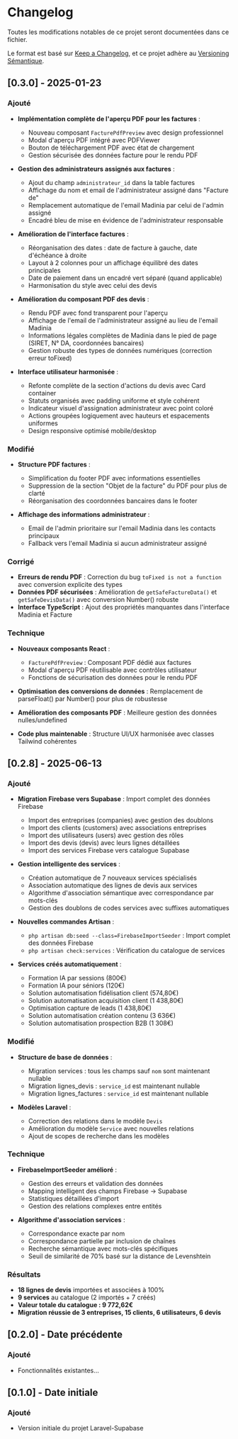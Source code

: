 # Changelog

Toutes les modifications notables de ce projet seront documentées dans ce fichier.

Le format est basé sur [Keep a Changelog](https://keepachangelog.com/fr/1.0.0/),
et ce projet adhère au [Versioning Sémantique](https://semver.org/spec/v2.0.0.html).

## [0.3.0] - 2025-01-23

### Ajouté
- **Implémentation complète de l'aperçu PDF pour les factures** :
  - Nouveau composant `FacturePdfPreview` avec design professionnel
  - Modal d'aperçu PDF intégré avec PDFViewer
  - Bouton de téléchargement PDF avec état de chargement
  - Gestion sécurisée des données facture pour le rendu PDF

- **Gestion des administrateurs assignés aux factures** :
  - Ajout du champ `administrateur_id` dans la table factures 
  - Affichage du nom et email de l'administrateur assigné dans "Facture de"
  - Remplacement automatique de l'email Madinia par celui de l'admin assigné
  - Encadré bleu de mise en évidence de l'administrateur responsable

- **Amélioration de l'interface factures** :
  - Réorganisation des dates : date de facture à gauche, date d'échéance à droite
  - Layout à 2 colonnes pour un affichage équilibré des dates principales
  - Date de paiement dans un encadré vert séparé (quand applicable)
  - Harmonisation du style avec celui des devis

- **Amélioration du composant PDF des devis** :
  - Rendu PDF avec fond transparent pour l'aperçu
  - Affichage de l'email de l'administrateur assigné au lieu de l'email Madinia
  - Informations légales complètes de Madinia dans le pied de page (SIRET, N° DA, coordonnées bancaires)
  - Gestion robuste des types de données numériques (correction erreur toFixed)

- **Interface utilisateur harmonisée** :
  - Refonte complète de la section d'actions du devis avec Card container
  - Statuts organisés avec padding uniforme et style cohérent
  - Indicateur visuel d'assignation administrateur avec point coloré
  - Actions groupées logiquement avec hauteurs et espacements uniformes
  - Design responsive optimisé mobile/desktop

### Modifié
- **Structure PDF factures** :
  - Simplification du footer PDF avec informations essentielles
  - Suppression de la section "Objet de la facture" du PDF pour plus de clarté
  - Réorganisation des coordonnées bancaires dans le footer

- **Affichage des informations administrateur** :
  - Email de l'admin prioritaire sur l'email Madinia dans les contacts principaux
  - Fallback vers l'email Madinia si aucun administrateur assigné

### Corrigé
- **Erreurs de rendu PDF** : Correction du bug `toFixed is not a function` avec conversion explicite des types
- **Données PDF sécurisées** : Amélioration de `getSafeFactureData()` et `getSafeDevisData()` avec conversion Number() robuste
- **Interface TypeScript** : Ajout des propriétés manquantes dans l'interface Madinia et Facture

### Technique
- **Nouveaux composants React** :
  - `FacturePdfPreview` : Composant PDF dédié aux factures
  - Modal d'aperçu PDF réutilisable avec contrôles utilisateur
  - Fonctions de sécurisation des données pour le rendu PDF

- **Optimisation des conversions de données** : Remplacement de parseFloat() par Number() pour plus de robustesse
- **Amélioration des composants PDF** : Meilleure gestion des données nulles/undefined
- **Code plus maintenable** : Structure UI/UX harmonisée avec classes Tailwind cohérentes

## [0.2.8] - 2025-06-13

### Ajouté
- **Migration Firebase vers Supabase** : Import complet des données Firebase
  - Import des entreprises (companies) avec gestion des doublons
  - Import des clients (customers) avec associations entreprises
  - Import des utilisateurs (users) avec gestion des rôles
  - Import des devis (devis) avec leurs lignes détaillées
  - Import des services Firebase vers catalogue Supabase
  
- **Gestion intelligente des services** :
  - Création automatique de 7 nouveaux services spécialisés
  - Association automatique des lignes de devis aux services
  - Algorithme d'association sémantique avec correspondance par mots-clés
  - Gestion des doublons de codes services avec suffixes automatiques
  
- **Nouvelles commandes Artisan** :
  - `php artisan db:seed --class=FirebaseImportSeeder` : Import complet des données Firebase
  - `php artisan check:services` : Vérification du catalogue de services
  
- **Services créés automatiquement** :
  - Formation IA par sessions (800€)
  - Formation IA pour séniors (120€)
  - Solution automatisation fidélisation client (574,80€)
  - Solution automatisation acquisition client (1 438,80€)
  - Optimisation capture de leads (1 438,80€)
  - Solution automatisation création contenu (3 636€)
  - Solution automatisation prospection B2B (1 308€)

### Modifié
- **Structure de base de données** :
  - Migration services : tous les champs sauf `nom` sont maintenant nullable
  - Migration lignes_devis : `service_id` est maintenant nullable
  - Migration lignes_factures : `service_id` est maintenant nullable
  
- **Modèles Laravel** :
  - Correction des relations dans le modèle `Devis`
  - Amélioration du modèle `Service` avec nouvelles relations
  - Ajout de scopes de recherche dans les modèles

### Technique
- **FirebaseImportSeeder amélioré** :
  - Gestion des erreurs et validation des données
  - Mapping intelligent des champs Firebase → Supabase
  - Statistiques détaillées d'import
  - Gestion des relations complexes entre entités
  
- **Algorithme d'association services** :
  - Correspondance exacte par nom
  - Correspondance partielle par inclusion de chaînes
  - Recherche sémantique avec mots-clés spécifiques
  - Seuil de similarité de 70% basé sur la distance de Levenshtein

### Résultats
- **18 lignes de devis** importées et associées à 100%
- **9 services** au catalogue (2 importés + 7 créés)
- **Valeur totale du catalogue : 9 772,62€**
- **Migration réussie de 3 entreprises, 15 clients, 6 utilisateurs, 6 devis**

## [0.2.0] - Date précédente
### Ajouté
- Fonctionnalités existantes...

## [0.1.0] - Date initiale
### Ajouté
- Version initiale du projet Laravel-Supabase 

